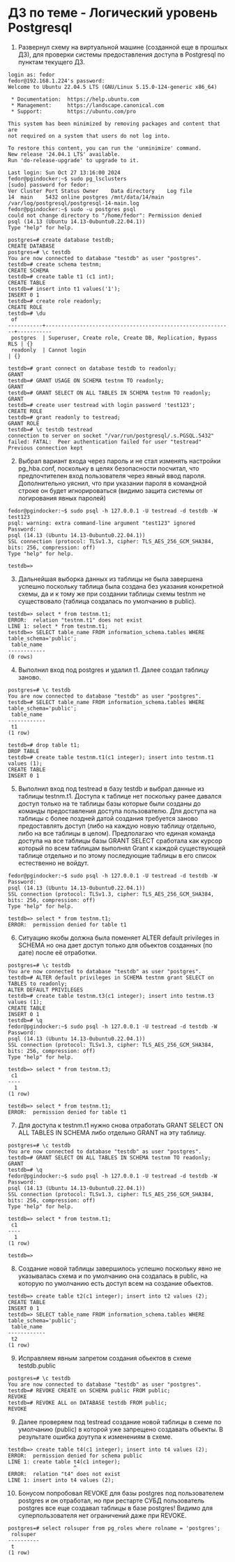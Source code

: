 # ДЗ по теме - Логический уровень Postgresql

1) Развернул схему на виртуальной машине (созданной еще в прошлых ДЗ), для проверки системы предоставления доступа в Postgresql по пунктам текущего ДЗ.
```
login as: fedor
fedor@192.168.1.224's password:
Welcome to Ubuntu 22.04.5 LTS (GNU/Linux 5.15.0-124-generic x86_64)

 * Documentation:  https://help.ubuntu.com
 * Management:     https://landscape.canonical.com
 * Support:        https://ubuntu.com/pro

This system has been minimized by removing packages and content that are
not required on a system that users do not log into.

To restore this content, you can run the 'unminimize' command.
New release '24.04.1 LTS' available.
Run 'do-release-upgrade' to upgrade to it.

Last login: Sun Oct 27 13:16:00 2024
fedor@pgindocker:~$ sudo pg_lsclusters
[sudo] password for fedor:
Ver Cluster Port Status Owner    Data directory    Log file
14  main    5432 online postgres /mnt/data/14/main /var/log/postgresql/postgresql-14-main.log
fedor@pgindocker:~$ sudo -u postgres psql
could not change directory to "/home/fedor": Permission denied
psql (14.13 (Ubuntu 14.13-0ubuntu0.22.04.1))
Type "help" for help.

postgres=# create database testdb;
CREATE DATABASE
postgres=# \c testdb
You are now connected to database "testdb" as user "postgres".
testdb=# create schema testnm;
CREATE SCHEMA
testdb=# create table t1 (c1 int);
CREATE TABLE
testdb=# insert into t1 values('1');
INSERT 0 1
testdb=# create role readonly;
CREATE ROLE
testdb=# \du
 of
-----------+------------------------------------------------------------+-----------
 postgres  | Superuser, Create role, Create DB, Replication, Bypass RLS | {}
 readonly  | Cannot login                                               | {}

testdb=# grant connect on database testdb to readonly;
GRANT
testdb=# GRANT USAGE ON SCHEMA testnm TO readonly;
GRANT
testdb=# GRANT SELECT ON ALL TABLES IN SCHEMA testnm TO readonly;
GRANT
testdb=# create user testread with login password 'test123';
CREATE ROLE
testdb=# grant readonly to testread;
GRANT ROLE
testdb=# \c testdb testread
connection to server on socket "/var/run/postgresql/.s.PGSQL.5432" failed: FATAL:  Peer authentication failed for user "testread"
Previous connection kept
```
2) Выбрал вариант входа через пароль и не стал изменять настройки pg_hba.conf, поскольку в целях безопасности посчитал, что предпочтителен вход пользователя через явный ввод пароля. Дополнительно уяснил, что при указании пароля в командной строке он будет игнорироваться (видимо защита системы от логирования явных паролей)
```
fedor@pgindocker:~$ sudo psql -h 127.0.0.1 -U testread -d testdb -W test123
psql: warning: extra command-line argument "test123" ignored
Password:
psql (14.13 (Ubuntu 14.13-0ubuntu0.22.04.1))
SSL connection (protocol: TLSv1.3, cipher: TLS_AES_256_GCM_SHA384, bits: 256, compression: off)
Type "help" for help.

testdb=>
```

3) Дальнейшая выборка данных из таблицы не была завершена успешно поскольку таблица была создана без указания конкретной схемы, да и к тому же при создании таблицы схемы testnm не существовало (таблица создалась по умолчанию в public).
```
testdb=> select * from testnm.t1;
ERROR:  relation "testnm.t1" does not exist
LINE 1: select * from testnm.t1;
testdb=> SELECT table_name FROM information_schema.tables WHERE table_schema='public';
 table_name
------------
(0 rows)
```

4) Выполнил вход под postgres и удалил t1. Далее создал таблицу заново.
```
postgres=# \c testdb
You are now connected to database "testdb" as user "postgres".
testdb=# SELECT table_name FROM information_schema.tables WHERE table_schema='public';
 table_name
------------
 t1
(1 row)

testdb=# drop table t1;
DROP TABLE
testdb=# create table testnm.t1(c1 integer); insert into testnm.t1 values (1);
CREATE TABLE
INSERT 0 1
```

5) Выполнил вход под testread в базу testdb и выбрал данные из таблицы testnm.t1. Доступа к таблице нет поскольку ранее давался доступ только на те таблицы базы которые были созданы до команды предоставления доступа пользователю. Для доступа на таблицы с более поздней датой создания требуется заново предоставлять доступ (либо на каждую новую таблицу отдельно, либо на все таблицы в целом). Предполагаю что единая команда доступа на все таблицы базы GRANT SELECT сработала как курсор который по всем таблицам выполнял Grant к каждой существующей таблице отдельно и по этому последующие таблицы в его список естественно не войдут.
```
fedor@pgindocker:~$ sudo psql -h 127.0.0.1 -U testread -d testdb -W
Password:
psql (14.13 (Ubuntu 14.13-0ubuntu0.22.04.1))
SSL connection (protocol: TLSv1.3, cipher: TLS_AES_256_GCM_SHA384, bits: 256, compression: off)
Type "help" for help.

testdb=> select * from testnm.t1;
ERROR:  permission denied for table t1
```

6) Ситуацию якобы должна была поменяет ALTER default privileges in SCHEMA но она дает доступ только для обьектов созданных (по дате) после её отработки.
```
postgres=# \c testdb
You are now connected to database "testdb" as user "postgres".
testdb=# ALTER default privileges in SCHEMA testnm grant SELECT on TABLES to readonly;
ALTER DEFAULT PRIVILEGES
testdb=# create table testnm.t3(c1 integer); insert into testnm.t3 values (1);
CREATE TABLE
INSERT 0 1
testdb=# \q
fedor@pgindocker:~$ sudo psql -h 127.0.0.1 -U testread -d testdb -W
Password:
psql (14.13 (Ubuntu 14.13-0ubuntu0.22.04.1))
SSL connection (protocol: TLSv1.3, cipher: TLS_AES_256_GCM_SHA384, bits: 256, compression: off)
Type "help" for help.

testdb=> select * from testnm.t3;
 c1
----
  1
(1 row)

testdb=> select * from testnm.t1;
ERROR:  permission denied for table t1
```

7) Для доступа к testnm.t1 нужно снова отработать GRANT SELECT ON ALL TABLES IN SCHEMA либо отдельно GRANT на эту таблицу.
```
postgres=# \c testdb
You are now connected to database "testdb" as user "postgres".
testdb=# GRANT SELECT ON ALL TABLES IN SCHEMA testnm TO readonly;
GRANT
testdb=# \q
fedor@pgindocker:~$ sudo psql -h 127.0.0.1 -U testread -d testdb -W
Password:
psql (14.13 (Ubuntu 14.13-0ubuntu0.22.04.1))
SSL connection (protocol: TLSv1.3, cipher: TLS_AES_256_GCM_SHA384, bits: 256, compression: off)
Type "help" for help.

testdb=> select * from testnm.t1;
 c1
----
  1
(1 row)

testdb=>
```

8) Создание новой таблицы завершилось успешно поскольку явно не указывалась схема и по умолчанию она создалась в public, на которую по умолчанию есть доступ всем на создание обьектов.
```
testdb=> create table t2(c1 integer); insert into t2 values (2);
CREATE TABLE
INSERT 0 1
testdb=> SELECT table_name FROM information_schema.tables WHERE table_schema='public';
 table_name
------------
 t2
(1 row)
```
9) Исправляем явным запретом создания обьектов в схеме testdb.public
```
postgres=# \c testdb
You are now connected to database "testdb" as user "postgres".
testdb=# REVOKE CREATE on SCHEMA public FROM public;
REVOKE
testdb=# REVOKE ALL on DATABASE testdb FROM public;
REVOKE
```
9) Далее проверяем под testread создание новой таблицы в схеме по умолчанию (public) в которой уже запрещено создавать объекты. В результате ошибка доутупа к изменениям в схеме. 
```
testdb=> create table t4(c1 integer); insert into t4 values (2);
ERROR:  permission denied for schema public
LINE 1: create table t4(c1 integer);
                     ^
ERROR:  relation "t4" does not exist
LINE 1: insert into t4 values (2);

```

10) Бонусом попробовал REVOKE для базы postgres под пользователем postgres и он отработал, но при рестарте СУБД пользователь postgres все еще создавал таблицы в базе postgres! Видимо для суперпользователя нет ограничений даже при REVOKE.
```
postgres=# select rolsuper from pg_roles where rolname = 'postgres';
 rolsuper
----------
 t
(1 row)
```


